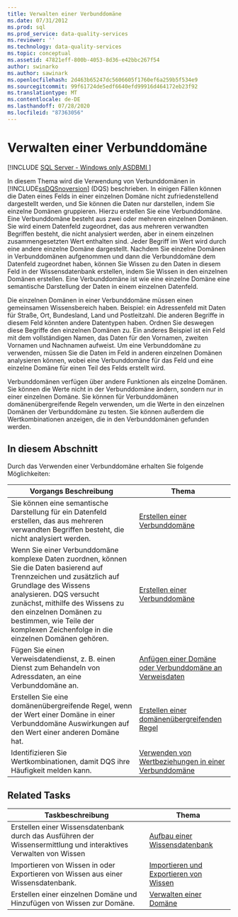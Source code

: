 ```yaml
---
title: Verwalten einer Verbunddomäne
ms.date: 07/31/2012
ms.prod: sql
ms.prod_service: data-quality-services
ms.reviewer: ''
ms.technology: data-quality-services
ms.topic: conceptual
ms.assetid: 47821eff-800b-4053-8d36-e42bbc267f54
author: swinarko
ms.author: sawinark
ms.openlocfilehash: 2d463b65247dc5606605f1760ef6a259b5f534e9
ms.sourcegitcommit: 99f61724de5edf6640efd99916d464172eb23f92
ms.translationtype: MT
ms.contentlocale: de-DE
ms.lasthandoff: 07/28/2020
ms.locfileid: "87363056"
---
```

# <a name="managing-a-composite-domain"></a>Verwalten einer Verbunddomäne

[!INCLUDE [SQL Server - Windows only ASDBMI  ](../includes/applies-to-version/sqlserver.md)]

  In diesem Thema wird die Verwendung von Verbunddomänen in [!INCLUDE[ssDQSnoversion](../includes/ssdqsnoversion-md.md)] (DQS) beschrieben. In einigen Fällen können die Daten eines Felds in einer einzelnen Domäne nicht zufriedenstellend dargestellt werden, und Sie können die Daten nur darstellen, indem Sie einzelne Domänen gruppieren. Hierzu erstellen Sie eine Verbunddomäne. Eine Verbunddomäne besteht aus zwei oder mehreren einzelnen Domänen. Sie wird einem Datenfeld zugeordnet, das aus mehreren verwandten Begriffen besteht, die nicht analysiert werden, aber in einem einzelnen zusammengesetzten Wert enthalten sind. Jeder Begriff im Wert wird durch eine andere einzelne Domäne dargestellt. Nachdem Sie einzelne Domänen in Verbunddomänen aufgenommen und dann die Verbunddomäne dem Datenfeld zugeordnet haben, können Sie Wissen zu den Daten in diesem Feld in der Wissensdatenbank erstellen, indem Sie Wissen in den einzelnen Domänen erstellen. Eine Verbunddomäne ist wie eine einzelne Domäne eine semantische Darstellung der Daten in einem einzelnen Datenfeld.  
  
 Die einzelnen Domänen in einer Verbunddomäne müssen einen gemeinsamen Wissensbereich haben. Beispiel: ein Adressenfeld mit Daten für Straße, Ort, Bundesland, Land und Postleitzahl. Die anderen Begriffe in diesem Feld könnten andere Datentypen haben. Ordnen Sie deswegen diese Begriffe den einzelnen Domänen zu. Ein anderes Beispiel ist ein Feld mit dem vollständigen Namen, das Daten für den Vornamen, zweiten Vornamen und Nachnamen aufweist. Um eine Verbunddomäne zu verwenden, müssen Sie die Daten im Feld in anderen einzelnen Domänen analysieren können, wobei eine Verbunddomäne für das Feld und eine einzelne Domäne für einen Teil des Felds erstellt wird.  
  
 Verbunddomänen verfügen über andere Funktionen als einzelne Domänen. Sie können die Werte nicht in der Verbunddomäne ändern, sondern nur in einer einzelnen Domäne. Sie können für Verbunddomänen domänenübergreifende Regeln verwenden, um die Werte in den einzelnen Domänen der Verbunddomäne zu testen. Sie können außerdem die Wertkombinationen anzeigen, die in den Verbunddomänen gefunden werden.  
  
## <a name="in-this-section"></a>In diesem Abschnitt  
 Durch das Verwenden einer Verbunddomäne erhalten Sie folgende Möglichkeiten:  
  
|Vorgangs Beschreibung|Thema|  
|-|-|  
|Sie können eine semantische Darstellung für ein Datenfeld erstellen, das aus mehreren verwandten Begriffen besteht, die nicht analysiert werden.|[Erstellen einer Verbunddomäne](../data-quality-services/create-a-composite-domain.md)|  
|Wenn Sie einer Verbunddomäne komplexe Daten zuordnen, können Sie die Daten basierend auf Trennzeichen und zusätzlich auf Grundlage des Wissens analysieren. DQS versucht zunächst, mithilfe des Wissens zu den einzelnen Domänen zu bestimmen, wie Teile der komplexen Zeichenfolge in die einzelnen Domänen gehören.|[Erstellen einer Verbunddomäne](../data-quality-services/create-a-composite-domain.md)|  
|Fügen Sie einen Verweisdatendienst, z. B. einen Dienst zum Behandeln von Adressdaten, an eine Verbunddomäne an.|[Anfügen einer Domäne oder Verbunddomäne an Verweisdaten](../data-quality-services/attach-domain-or-composite-domain-to-reference-data.md)|  
|Erstellen Sie eine domänenübergreifende Regel, wenn der Wert einer Domäne in einer Verbunddomäne Auswirkungen auf den Wert einer anderen Domäne hat.|[Erstellen einer domänenübergreifenden Regel](../data-quality-services/create-a-cross-domain-rule.md)|  
|Identifizieren Sie Wertkombinationen, damit DQS ihre Häufigkeit melden kann.|[Verwenden von Wertbeziehungen in einer Verbunddomäne](../data-quality-services/use-value-relations-in-a-composite-domain.md)|  
  
## <a name="related-tasks"></a>Related Tasks  
  
|Taskbeschreibung|Thema|  
|----------------------|-----------|  
|Erstellen einer Wissensdatenbank durch das Ausführen der Wissensermittlung und interaktives Verwalten von Wissen|[Aufbau einer Wissensdatenbank](../data-quality-services/building-a-knowledge-base.md)|  
|Importieren von Wissen in oder Exportieren von Wissen aus einer Wissensdatenbank.|[Importieren und Exportieren von Wissen](../data-quality-services/importing-and-exporting-knowledge.md)|  
|Erstellen einer einzelnen Domäne und Hinzufügen von Wissen zur Domäne.|[Verwalten einer Domäne](../data-quality-services/managing-a-domain.md)|  
  
  
